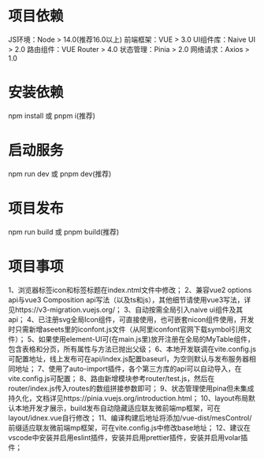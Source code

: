 # 项目依赖
JS环境：Node > 14.0(推荐16.0以上)
前端框架：VUE > 3.0
UI组件库：Naive UI > 2.0
路由组件：VUE Router > 4.0
状态管理：Pinia > 2.0
网络请求：Axios > 1.0
# 安装依赖
npm install 或 pnpm i(推荐)

# 启动服务
npm run dev 或 pnpm dev(推荐)

# 项目发布
npm run build 或 pnpm build(推荐)

# 项目事项
1、浏览器标签icon和标签标题在index.ntml文件中修改；
2、兼容vue2 options api与vue3 Composition api写法（以及ts和js），其他细节请使用vue3写法，详见https://v3-migration.vuejs.org/；
3、自动按需全局引入naive ui组件及其api；
4、已注册svg全局Icon组件，可直接使用，也可嵌套nicon组件使用，开发时只需新增aseets里的iconfont.js文件（从阿里iconfont官网下载symbol引用文件）；
5、如果使用element-UI可(在main.js里)放开注册在全局的MyTable组件，包含表格和分页，所有属性与方法已抛出父级；
6、本地开发联调在vite.config.js可配置地址，线上发布可在api/index.js配置baseurl，为空则默认与发布服务器相同地址；
7、使用了auto-import插件，各个第三方库的api可以自动导入，在vite.config.js可配置；
8、路由新增模块参考router/test.js，然后在router/index.js传入routes的数组拼接参数即可；
9、状态管理使用pina但未集成持久化，文档详见https://pinia.vuejs.org/introduction.html；
10、layout布局默认本地开发才展示，build发布自动隐藏适应联友微前端mp框架，可在layout/idnex.vue自行修改；
11、编译构建后地址将添加/vue-dist/mesControl/前缀适应联友微前端mp框架，可在vite.config.js中修改base地址；
12、建议在vscode中安装并启用eslint插件，安装并启用prettier插件，安装并启用volar插件；
